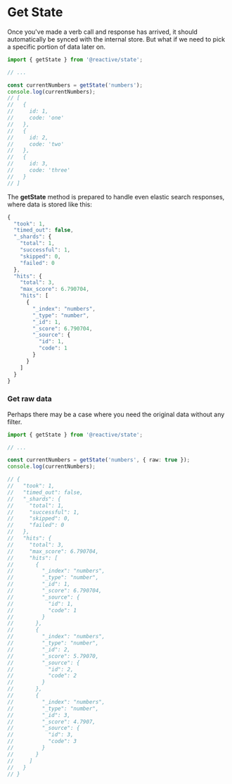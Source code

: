 # Get State

Once you've made a verb call and response has arrived, it should automatically be synced with the internal store. But what if we need to pick a specific portion of data later on.

```typescript
import { getState } from '@reactive/state';

// ...

const currentNumbers = getState('numbers');
console.log(currentNumbers);
// [
//   {
//     id: 1,
//     code: 'one'
//   },
//   {
//     id: 2,
//     code: 'two'
//   },
//   {
//     id: 3,
//     code: 'three'
//   }
// ]
```

The **getState** method is prepared to handle even elastic search responses, where data is stored like this:

```javascript
{
  "took": 1,
  "timed_out": false,
  "_shards": {
    "total": 1,
    "successful": 1,
    "skipped": 0,
    "failed": 0
  },
  "hits": {
    "total": 3,
    "max_score": 6.790704,
    "hits": [
      {
        "_index": "numbers",
        "_type": "number",
        "_id": 1,
        "_score": 6.790704,
        "_source": {
          "id": 1,
          "code": 1
        }
      }
    ]
  }
}
```

### 

### Get raw data

Perhaps there may be a case where you need the original data without any filter. 

```typescript
import { getState } from '@reactive/state';

// ...

const currentNumbers = getState('numbers', { raw: true });
console.log(currentNumbers);

// {
//   "took": 1,
//   "timed_out": false,
//   "_shards": {
//     "total": 1,
//     "successful": 1,
//     "skipped": 0,
//     "failed": 0
//   },
//   "hits": {
//     "total": 3,
//     "max_score": 6.790704,
//     "hits": [
//       {
//         "_index": "numbers",
//         "_type": "number",
//         "_id": 1,
//         "_score": 6.790704,
//         "_source": {
//           "id": 1,
//           "code": 1
//         }
//       },
//       {
//         "_index": "numbers",
//         "_type": "number",
//         "_id": 2,
//         "_score": 5.79070,
//         "_source": {
//           "id": 2,
//           "code": 2
//         }
//       },
//       {
//         "_index": "numbers",
//         "_type": "number",
//         "_id": 3,
//         "_score": 4.7907,
//         "_source": {
//           "id": 3,
//           "code": 3
//         }
//       }
//     ]
//   }
// }
```

